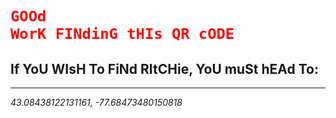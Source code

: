 # <code style="color : red">GOOd WorK FINdinG tHIs QR cODE</code>
## If YoU WIsH To FiNd RItCHie, YoU muSt hEAd To:

---

<i>
43.08438122131161, -77.68473480150818
</i>
